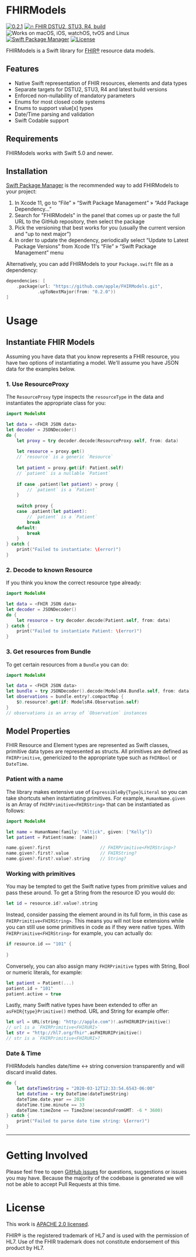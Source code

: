 FHIRModels
==========

[![0.2.1](https://img.shields.io/badge/Latest-0.2.1-blueviolet.svg?style=flat)](https://github.com/apple/FHIRModels/releases) [![🔥 FHIR DSTU2, STU3, R4, build](https://img.shields.io/badge/🔥_FHIR-DSTU2_•%20STU3_•%20R4_•%20β4.4-orange.svg?style=flat)][fhir] ![Works on macOS, iOS, watchOS, tvOS and Linux](https://img.shields.io/badge/Platform-macOS_•%20iOS_•%20watchOS_•%20tvOS_•%20Linux-blue.svg?style=flat) [![Swift Package Manager](https://img.shields.io/badge/SPM-compatible-brightgreen.svg?style=flat)][spm] [![License](https://img.shields.io/badge/License-APACHE_2.0-lightgrey.svg?style=flat)](LICENSE)

FHIRModels is a Swift library for [FHIR®][fhir] resource data models.

## Features

- Native Swift representation of FHIR resources, elements and data types
- Separate targets for DSTU2, STU3, R4 and latest build versions
- Enforced non-nullability of mandatory parameters
- Enums for most closed code systems
- Enums to support value[x] types
- Date/Time parsing and validation
- Swift Codable support

## Requirements

FHIRModels works with Swift 5.0 and newer.

## Installation

[Swift Package Manager][spm] is the recommended way to add FHIRModels to your project:

1. In Xcode 11, go to “File” » “Swift Package Management” » “Add Package Dependency...”
2. Search for "FHIRModels" in the panel that comes up or paste the full URL to the GitHub repository, then select the package
3. Pick the versioning that best works for you (usually the current version and "up to next major")
4. In order to update the dependency, periodically select “Update to Latest Package Versions” from Xcode 11's “File” » “Swift Package Management” menu

Alternatively, you can add FHIRModels to your `Package.swift` file as a dependency:

```swift
dependencies: [
    .package(url: "https://github.com/apple/FHIRModels.git",
            .upToNextMajor(from: "0.2.0"))
]
```

Usage
=====

## Instantiate FHIR Models

Assuming you have data that you know represents a FHIR resource, you have two options of instantiating a model. We'll assume you have JSON data for the examples below.

### 1. Use ResourceProxy

The `ResourceProxy` type inspects the `resourceType` in the data and instantiates the appropriate class for you:

```swift
import ModelsR4

let data = <FHIR JSON data>
let decoder = JSONDecoder()
do {
    let proxy = try decoder.decode(ResourceProxy.self, from: data)
    
    let resource = proxy.get()
    // `resource` is a generic `Resource`
    
    let patient = proxy.get(if: Patient.self)
    // `patient` is a nullable `Patient`
    
    if case .patient(let patient) = proxy {
        // `patient` is a `Patient`
    }
    
    switch proxy {
    case .patient(let patient):
        // `patient` is a `Patient`
        break
    default:
        break
    }
} catch {
    print("Failed to instantiate: \(error)")
}
```

### 2. Decode to known Resource

If you think you know the correct resource type already:

```swift
import ModelsR4

let data = <FHIR JSON data>
let decoder = JSONDecoder()
do {
    let resource = try decoder.decode(Patient.self, from: data)
} catch {
    print("Failed to instantiate Patient: \(error)")
}
```

### 3. Get resources from Bundle

To get certain resources from a `Bundle` you can do:

```swift
import ModelsR4

let data = <FHIR JSON data>
let bundle = try JSONDecoder().decode(ModelsR4.Bundle.self, from: data)
let observations = bundle.entry?.compactMap {
    $0.resource?.get(if: ModelsR4.Observation.self)
}
// observations is an array of `Observation` instances
```

## Model Properties

FHIR Resource and Element types are represented as Swift classes,
primitive data types are represented as structs.
All primitives are defined as `FHIRPrimitive`,
genericized to the appropriate type such as `FHIRBool` or `DateTime`.

### Patient with a name

The library makes extensive use of `ExpressibleBy{Type}Literal` so you can take shortcuts when instantiating primitives.
For example, `HumanName.given` is an Array of `FHIRPrimitive<FHIRString>` that can be instantiated as follows:

```swift
import ModelsR4

let name = HumanName(family: "Altick", given: ["Kelly"])
let patient = Patient(name: [name])

name.given?.first                   // FHIRPrimitive<FHIRString>?
name.given?.first?.value            // FHIRString?
name.given?.first?.value?.string    // String?
```

### Working with primitives

You may be tempted to get the Swift native types from primitive values and pass these around.
To get a String from the resource ID you would do:

```swift
let id = resource.id?.value?.string
```

Instead, consider passing the element around in its full form, in this case as `FHIRPrimitive<FHIRString>`.
This means you will not lose extensions while you can still use some primitives in code as if they were native types.
With `FHIRPrimitive<FHIRString>` for example, you can actually do:

```swift
if resource.id == "101" {
    
}
```

Conversely, you can also assign many `FHIRPrimitive` types with String, Bool or numeric literals, for example:

```swift
let patient = Patient(...)
patient.id = "101"
patient.active = true
```

Lastly, many Swift native types have been extended to offer an `asFHIR{type}Primitive()` method. URL and String for example offer:

```swift
let url = URL(string: "http://apple.com")!.asFHIRURIPrimitive()
// url is a `FHIRPrimitive<FHIRURI>`
let str = "http://hl7.org/fhir".asFHIRURIPrimitive()
// str is a `FHIRPrimitive<FHIRURI>?`
```

### Date & Time

FHIRModels handles date/time ↔︎ string conversion transparently and will discard invalid dates.

```swift
do {
    let dateTimeString = "2020-03-12T12:33:54.6543-06:00"
    let dateTime = try DateTime(dateTimeString)
    dateTime.date.year == 2020
    dateTime.time.minute == 33
    dateTime.timeZone == TimeZone(secondsFromGMT: -6 * 3600)
} catch {
    print("Failed to parse date time string: \(error)")
}
```

---

Getting Involved
================

Please feel free to open [GitHub issues][issues] for questions, suggestions or issues you may have.
Because the majority of the codebase is generated we will not be able to accept Pull Requests at this time.

License
=======

This work is [APACHE 2.0 licensed](./LICENSE).

FHIR® is the registered trademark of HL7 and is used with the permission of HL7. Use of the FHIR trademark does not constitute endorsement of this product by HL7.

[fhir]: https://hl7.org/fhir
[issues]: https://github.com/apple/FHIRModels/issues
[spm]: https://github.com/apple/swift-package-manager
